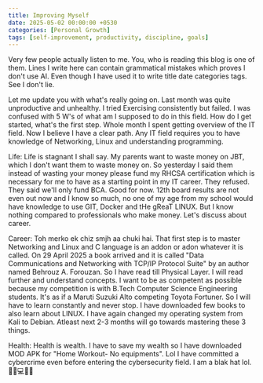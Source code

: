 ```yaml
---
title: Improving Myself
date: 2025-05-02 00:00:00 +0530
categories: [Personal Growth]
tags: [self-improvement, productivity, discipline, goals]
---
```

Very few people actually listen to me. You, who is reading this blog is one of them. Lines I write here can contain grammatical mistakes which proves I don't use AI. Even though I have used it to write title date categories tags. See I don't lie.

Let me update you with what's really going on. Last month was quite unproductive and unhealthy. I tried Exercising consistently but failed. I was confused with 5 W's of what am I supposed to do in this field. How do I get started, what's the first step. Whole month I spent getting overview of the IT field. Now I believe I have a clear path. Any IT field requires you to have knowledge of Networking, Linux and understanding programming.

Life: Life is stagnant I shall say. My parents want to waste money on JBT, which I don't want them to waste money on. So yesterday I said them instead of wasting your money please fund my RHCSA certification which is necessary for me to have as a starting point in my IT career. They refused. They said we'll only fund BCA. Good for now. 12th board results are not even out now and I know so much, no one of my age from my school would have knowledge to use GIT, Docker and tHe gReaT LINUX. But I know nothing compared to professionals who make money. Let's discuss about career. 

Career: Toh merko ek chiz smjh aa chuki hai. That first step is to master Networking and Linux and C language is an addon or adon whatever it is called. On 29 April 2025 a book arrived and it is called "Data Communications and Networking with TCP/IP Protocol Suite" by an author named Behrouz A. Forouzan. So I have read till Physical Layer. I will read further and understand concepts. I want to be as competent as possible because my competition is with B.Tech Computer Science Engineering students. It's as if a Maruti Suzuki Alto competing Toyota Fortuner. So I will have to learn constantly and never stop. I have downloaded few books to also learn about LINUX. I have again changed my operating system from Kali to Debian. Atleast next 2-3 months will go towards mastering these 3 things. 

Health: Health is wealth. I have to save my wealth so I have downloaded MOD APK for "Home Workout- No equipments". Lol I have committed a cybercrime even before entering the cybersecurity field. I am a blak hat lol. 🧑‍💻💻🐚🔐
